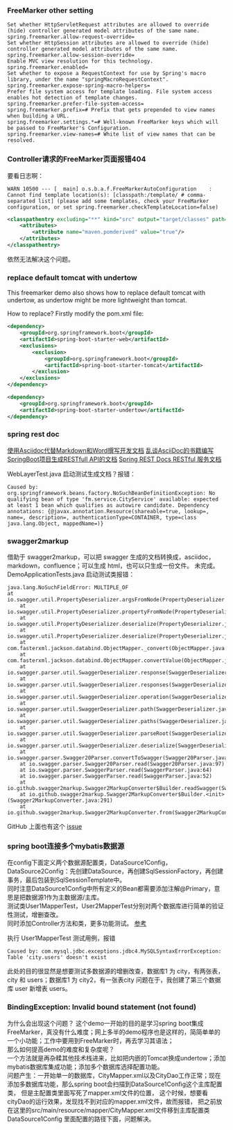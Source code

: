 ### FreeMarker other setting
```
Set whether HttpServletRequest attributes are allowed to override (hide) controller generated model attributes of the same name.
spring.freemarker.allow-request-override=
Set whether HttpSession attributes are allowed to override (hide) controller generated model attributes of the same name.
spring.freemarker.allow-session-override=
Enable MVC view resolution for this technology.
spring.freemarker.enabled=
Set whether to expose a RequestContext for use by Spring's macro library, under the name "springMacroRequestContext".
spring.freemarker.expose-spring-macro-helpers=
Prefer file system access for template loading. File system access enables hot detection of template changes.
spring.freemarker.prefer-file-system-access=
spring.freemarker.prefix=# Prefix that gets prepended to view names when building a URL.
spring.freemarker.settings.*=# Well-known FreeMarker keys which will be passed to FreeMarker's Configuration.
spring.freemarker.view-names=# White list of view names that can be resolved.
```

### Controller请求的FreeMarker页面报错404
要看日志啊：
```
WARN 10500 --- [  main] o.s.b.a.f.FreeMarkerAutoConfiguration    : Cannot find template location(s): [classpath:/template/ # comma-separated list] (please add some templates, check your FreeMarker configuration, or set spring.freemarker.checkTemplateLocation=false)
```
```xml
<classpathentry excluding="**" kind="src" output="target/classes" path="src/main/resources">
    <attributes>
        <attribute name="maven.pomderived" value="true"/>
    </attributes>
</classpathentry>
```
依然无法解决这个问题。

### replace default tomcat with undertow
This freemarker demo also shows how to replace default tomcat with undertow, as undertow might be more lightweight than tomcat.

How to replace? Firstly modify the pom.xml file: 
```xml
<dependency>
    <groupId>org.springframework.boot</groupId>
    <artifactId>spring-boot-starter-web</artifactId>
    <exclusions>
        <exclusion>
            <groupId>org.springframework.boot</groupId>
            <artifactId>spring-boot-starter-tomcat</artifactId>
        </exclusion>
    </exclusions>
</dependency>

<dependency>
    <groupId>org.springframework.boot</groupId>
    <artifactId>spring-boot-starter-undertow</artifactId>
</dependency>
```
 
 ### spring rest doc
 [使用Asciidoc代替Markdown和Word撰写开发文档](https://my.oschina.net/gudaoxuri/blog/524132)
 [乱谈AsciiDoc的书籍编写](http://houqp.github.io/wbwa/wbwa.html)
 [SpringBoot项目生成RESTfull API的文档](http://www.jianshu.com/p/af7a6f29bf4f)
 [Spring REST Docs RESTful 服务文档](http://www.phperz.com/topics/20537.html)

WebLayerTest.java 启动测试生成文档？报错：
 ```
Caused by: org.springframework.beans.factory.NoSuchBeanDefinitionException: No qualifying bean of type 'fm.service.CityService' available: expected at least 1 bean which qualifies as autowire candidate. Dependency annotations: {@javax.annotation.Resource(shareable=true, lookup=, name=, description=, authenticationType=CONTAINER, type=class java.lang.Object, mappedName=)}
```

### swagger2markup
借助于 swagger2markup，可以把 swagger 生成的文档转换成，asciidoc，markdown，confluence；可以生成 html，也可以只生成一份文件。
未完成。
DemoApplicationTests.java 启动测试类报错：
```
java.lang.NoSuchFieldError: MULTIPLE_OF
at io.swagger.util.PropertyDeserializer.argsFromNode(PropertyDeserializer.java:196)
	at io.swagger.util.PropertyDeserializer.propertyFromNode(PropertyDeserializer.java:304)
	at io.swagger.util.PropertyDeserializer.deserialize(PropertyDeserializer.java:137)
	at io.swagger.util.PropertyDeserializer.deserialize(PropertyDeserializer.java:39)
	at com.fasterxml.jackson.databind.ObjectMapper._convert(ObjectMapper.java:3600)
	at com.fasterxml.jackson.databind.ObjectMapper.convertValue(ObjectMapper.java:3524)
	at io.swagger.parser.util.SwaggerDeserializer.response(SwaggerDeserializer.java:1057)
	at io.swagger.parser.util.SwaggerDeserializer.responses(SwaggerDeserializer.java:1028)
	at io.swagger.parser.util.SwaggerDeserializer.operation(SwaggerDeserializer.java:339)
	at io.swagger.parser.util.SwaggerDeserializer.path(SwaggerDeserializer.java:221)
	at io.swagger.parser.util.SwaggerDeserializer.paths(SwaggerDeserializer.java:186)
	at io.swagger.parser.util.SwaggerDeserializer.parseRoot(SwaggerDeserializer.java:107)
	at io.swagger.parser.util.SwaggerDeserializer.deserialize(SwaggerDeserializer.java:37)
	at io.swagger.parser.Swagger20Parser.convertToSwagger(Swagger20Parser.java:128)
	at io.swagger.parser.Swagger20Parser.read(Swagger20Parser.java:97)
	at io.swagger.parser.SwaggerParser.read(SwaggerParser.java:64)
	at io.swagger.parser.SwaggerParser.read(SwaggerParser.java:52)
	at io.github.swagger2markup.Swagger2MarkupConverter$Builder.readSwagger(Swagger2MarkupConverter.java:321)
	at io.github.swagger2markup.Swagger2MarkupConverter$Builder.<init>(Swagger2MarkupConverter.java:291)
	at io.github.swagger2markup.Swagger2MarkupConverter.from(Swagger2MarkupConverter.java:95)
```
GitHub 上面也有这个 [issue](https://github.com/Swagger2Markup/swagger2markup/issues/273)

 
 ### spring boot连接多个mybatis数据源
 在config下面定义两个数据源配置类，DataSource1Config，DataSource2Config：先创建DataSource，再创建SqlSessionFactory，再创建事务，最后包装到SqlSessionTemplate中。  
 同时注意DataSource1Config中所有定义的Bean都需要添加注解@Primary，意思是把数据源1作为主数据源/主库。  
 测试类User1MapperTest，User2MapperTest分别对两个数据库进行简单的验证性测试，增删查改。  
 同时添加Controller方法和类，更多功能测试。
 [参考](www.ityouknow.com/springboot/2016/11/25/springboot(七)-springboot+mybatis多数据源最简解决方案.html) 
 
 执行 User1MapperTest 测试用例，报错
 ```
 Caused by: com.mysql.jdbc.exceptions.jdbc4.MySQLSyntaxErrorException: Table 'city.users' doesn't exist
```
此处的目的很显然是想要测试多数据源的增删改查，数据库1 为 city，有两张表，city 和 users；数据库1 为 city2，有一张表city
问题在于，我创建了第三个数据库 user 新增表 users。

### BindingException: Invalid bound statement (not found)
 为什么会出现这个问题？
 这个demo一开始的目的是学习spring boot集成FreeMarker，真没有什么难度；网上多半的demo程序也是这样的，简简单单的一个小功能；工作中要用到FreeMarker时，再去学习其语法；  
 那么如何提高demo的难度和复杂度呢？  
 一个方法就是再杂糅其他技术栈进来，比如把内嵌的Tomcat换成undertow；添加mybatis数据库集成功能；添加多个数据库选择配置功能。  
 问题产生：一开始单一的数据库，CityMapper.xml以及CityDao工作正常；现在添加多数据库功能，那么spring boot会扫描到DataSource1Config这个主库配置类，
 但是主配置类里面写死了mapper.xml文件的位置， 这个时候，想要看cityDao的运行效果，发现找不到对应的mapper.xml文件，故而报错，
 把之前放在这里的src/main/resource/mapper/CityMapper.xml文件移到主库配置类DataSource1Config 里面配置的路径下面，问题解决。
